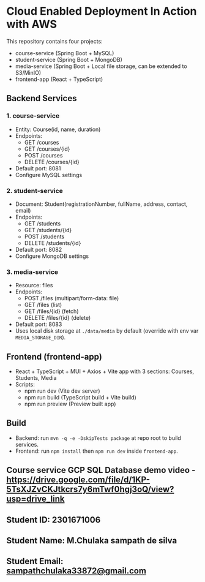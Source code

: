 # Cloud Enabled Deployment In Action with AWS

This repository contains four projects:

- course-service (Spring Boot + MySQL)
- student-service (Spring Boot + MongoDB)
- media-service (Spring Boot + Local file storage, can be extended to S3/MinIO)
- frontend-app (React + TypeScript)

## Backend Services

### 1. course-service
- Entity: Course(id, name, duration)
- Endpoints:
  - GET /courses
  - GET /courses/{id}
  - POST /courses
  - DELETE /courses/{id}
- Default port: 8081
- Configure MySQL settings

### 2. student-service
- Document: Student(registrationNumber, fullName, address, contact, email)
- Endpoints:
  - GET /students
  - GET /students/{id}
  - POST /students
  - DELETE /students/{id}
- Default port: 8082
- Configure MongoDB settings

### 3. media-service
- Resource: files
- Endpoints:
  - POST /files (multipart/form-data: file)
  - GET /files (list)
  - GET /files/{id} (fetch)
  - DELETE /files/{id} (delete)
- Default port: 8083
- Uses local disk storage at `./data/media` by default (override with env var `MEDIA_STORAGE_DIR`).

## Frontend (frontend-app)
- React + TypeScript + MUI + Axios + Vite app with 3 sections: Courses, Students, Media
- Scripts:
  - npm run dev (Vite dev server)
  - npm run build (TypeScript build + Vite build)
  - npm run preview (Preview built app)

## Build

- Backend: run `mvn -q -e -DskipTests package` at repo root to build services.
- Frontend: run `npm install` then `npm run dev` inside `frontend-app`.

## Course service GCP SQL Database demo video - https://drive.google.com/file/d/1KP-5TsXJZvCKJtkcrs7y6mTwf0hgj3oQ/view?usp=drive_link
## Student ID: 2301671006
## Student Name: M.Chulaka sampath de silva
## Student Email: sampathchulaka33872@gmail.com
